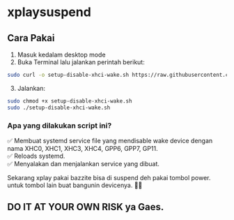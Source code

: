# xplaysuspend
## Cara Pakai

1. Masuk kedalam desktop mode  
2. Buka Terminal lalu jalankan perintah berikut:  
````bash
sudo curl -o setup-disable-xhci-wake.sh https://raw.githubusercontent.com/RahmatSamsudin/xplaysuspend/main/setup-disable-xhci-wake.sh
````
3. Jalankan:  
````bash
sudo chmod +x setup-disable-xhci-wake.sh
sudo ./setup-disable-xhci-wake.sh
````

### Apa yang dilakukan script ini?  
✅ Membuat systemd service file yang mendisable wake device dengan nama XHC0, XHC1, XHC3, XHC4, GPP6, GPP7, GP11.  
✅ Reloads systemd.  
✅ Menyalakan dan menjalankan service yang dibuat.

Sekarang xplay pakai bazzite bisa di suspend deh pakai tombol power. untuk tombol lain buat bangunin devicenya. 🚀😎  

## DO IT AT YOUR OWN RISK ya Gaes.
